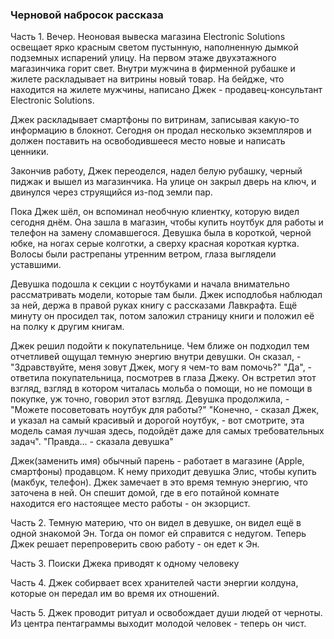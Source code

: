 ### Черновой набросок рассказа

Часть 1.
Вечер. Неоновая вывеска магазина Electronic Solutions освещает ярко красным светом пустынную, наполненную дымкой подземных испарений улицу. На первом этаже двухэтажного магазинчика горит свет. Внутри мужчина в фирменной рубашке и жилете раскладывает на витрины новый товар. На бейдже, что находится на жилете мужчины, написано Джек - продавец-консультант Electronic Solutions.

Джек раскладывает смартфоны по витринам, записывая какую-то информацию в блокнот. Сегодня он продал несколько экземпляров и должен поставить на освободившееся место новые и написать ценники.

Закончив работу, Джек переоделся, надел белую рубашку, черный пиджак и вышел из магазинчика. На улице он закрыл дверь на ключ, и двинулся через струящийся из-под земли пар.

Пока Джек шёл, он вспоминал необчную клиентку, которую видел сегодня днём. Она зашла в магазин, чтобы купить ноутбук для работы и телефон на замену сломавшегося. Девушка была в короткой, черной юбке, на ногах серые колготки, а сверху красная короткая куртка. Волосы были растрепаны утренним ветром, глаза выглядели уставшими.

Девушка подошла к секции с ноутбуками и начала внимательно рассматривать модели, которые там были. Джек исподлобья наблюдал за ней, держа в правой руках книгу с рассказами Лавкрафта. Ещё минуту он просидел так, потом заложил страницу книги и положил её на полку к другим книгам.

Джек решил подойти к покупательнице. Чем ближе он подходил тем отчетливей ощущал темную энергию внутри девушки. Он сказал, - "Здравствуйте, меня зовут Джек, могу я чем-то вам помочь?" "Да", - ответила покупательница, посмотрев в глаза Джеку. Он встретил этот взгляд, взгляд в котором читалась мольба о помощи, но не помощи в покупке, уж точно, говорил этот взгляд. Девушка продолжила, - "Можете посоветовать ноутбук для работы?" "Конечно, - сказал Джек, и указал на самый красивый и дорогой ноутбук, - вот смотрите, эта модель самая лучшая здесь, подойдёт даже для самых требовательных задач". "Правда... - сказала девушка"

Джек(заменить имя) обычный парень - работает в магазине (Apple, смартфоны) продавцом. К нему приходит девушка Элис, чтобы купить (макбук, телефон). Джек замечает в это время темную энергию, что заточена в ней.
Он спешит домой, где в его потайной комнате находится его настоящее место работы - он экзорцист.

Часть 2.
Темную материю, что он видел в девушке, он видел ещё в одной знакомой Эн. Тогда он помог ей справится с недугом.
Теперь Джек решает перепроверить свою работу - он едет к Эн.

Часть 3.
Поиски Джека приводят к одному человеку

Часть 4.
Джек собирвает всех хранителей части энергии колдуна, которые он передал им во время их отношений.

Часть 5.
Джек проводит ритуал и освобождает души людей от черноты. Из центра пентаграммы выходит молодой человек - теперь он чист.